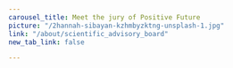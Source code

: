 ```yaml
---
carousel_title: Meet the jury of Positive Future
picture: "/2hannah-sibayan-kzhmbyzktng-unsplash-1.jpg"
link: "/about/scientific_advisory_board"
new_tab_link: false

---
```

